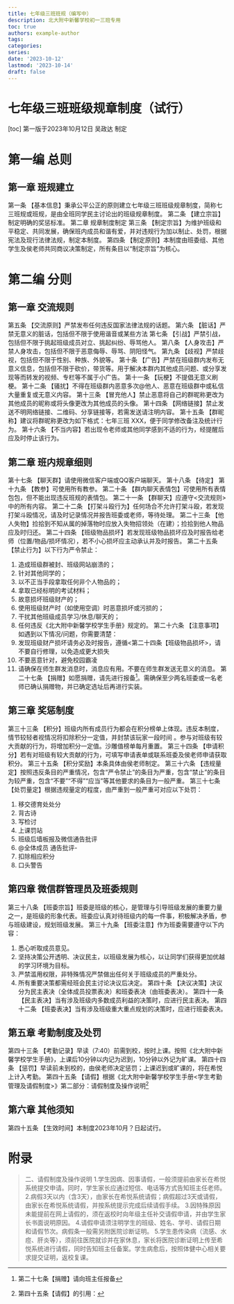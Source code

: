 ```yaml
---
title: 七年级三班班规（编写中）
description: 北大附中新馨学校初一三班专用
toc: true
authors: example-author
tags:
categories:
series:
date: '2023-10-12'
lastmod: '2023-10-14'
draft: false
---
```

# 七年级三班班级规章制度（试行）
[toc]
第一版于2023年10月12日 吴政达 制定
# 第一编  总则
## 第一章  班规建立
第一条 【基本信息】秉承公平公正的原则建立七年级三班班级规章制度，简称七三班规或班规，是由全班同学民主讨论出的班级规章制度。
第二条 【建立宗旨】制定明确的奖惩标准。
第二章  规章制度制定
第三条 【制定宗旨】为维护班级和平稳定、共同发展，确保班内成员和谐有爱，并对违规行为加以制止、处罚，根据宪法及现行法律法规，制定本制度。
第四条 【制定原则】本制度由班委组、其他学生及侯老师共同商议决策制定，所有条目以“制定宗旨”为核心。
# 第二编  分则
## 第一章  交流规则
第五条 【交流原则】严禁发布任何违反国家法律法规的话题。
第六条 【脏话】严禁无意义的脏话，包括但不限于使用谐音或某些方法
第七条 【引战】严禁引战，包括但不限于挑起班级成员对立、挑起纠纷、辱骂他人。
第八条 【人身攻击】严禁人身攻击，包括但不限于恶意侮辱、辱骂、阴阳怪气。
第九条 【歧视】严禁歧视，包括但不限于性别、种族、外貌等。
第十条 【广告】严禁在班级群内发布无意义信息，包括但不限于砍价，带货等。用于解决本群内其他成员问题、或分享发现等而转发的视频、专栏等不属于小广告。
第十一条 【玩梗】不提倡无意义刷梗。
第十二条 【骚扰】不得在班级群内恶意多次@他人、恶意在班级群中或私信大量重复或无意义内容。
第十三条 【冒充他人】禁止恶意将自己的群昵称更改为其他成员的昵称或将头像更改为其他成员的头像。
第十四条 【网络链接】禁止发送不明网络链接、二维码、分享链接等，若需发送请注明内容。
第十五条 【群昵称】建议将群昵称更改为如下格式：七年三班 XXX，便于同学修改备注及统计行为。
第十六条 【不当内容】若出现令老师或其他同学感到不适的行为，经提醒后应及时停止该行为。
## 第二章  班内规章细则
第十七条 【聊天群】请使用微信客户端或QQ客户端聊天。
第十八条 【待定】
第十九条 【教参】可使用所有教参。
第二十条 【群内聊天表情包】可使用所有表情包包，但不能出现违反班规的表情包。
第二十一条 【群聊天】应遵守<交流规则>中的所有内容。
第二十二条 【打架斗殴行为】任何场合不允许打架斗殴，若发现打架斗殴情况，请及时记录情况并报告班委或老师，等待处理。
第二十三条 【他人失物】捡拾到不知从属的掉落物时应放入失物招领处（在建）；捡拾到他人物品应及时归还。
第二十四条 【班级物品损坏】若发现班级物品损坏应及时报告给老师（位置/物品/损坏情况），若不小心损坏应主动承认并及时报告。
第二十五条 【禁止行为】以下行为严令禁止：
1. 造成班级群被封、班级网站崩溃的；
2. 针对其他同学的；
3. 以不正当手段拿取任何非个人物品的；
4. 拿取已经标明的考试材料；
5. 故意损坏班级财产的；
6. 使用班级财产时（如使用空调）时恶意损坏或污损的；
7. 干扰其他班级成员学习/休息/聊天的；
8. 任何违反《北大附中新馨学校学生手册》规定的。
第二十六条 【注意事项】如遇到以下情况/问题，你需要清楚：
1. 发现班级财产损坏请务必及时报告，遵循<第二十四条【班级物品损坏>，请不要自行修理，以免造成更大损失
2. 不要恶意针对，避免校园霸凌
3. 请确保在师生群发消息时，消息应有用。不要在师生群发送无意义的消息。
第二十七条 【捐赠】如愿捐赠，请先进行报备[^1]。需确保至少两名班委或一名老师已确认捐赠物，并已确定选址后再进行实装。
## 第三章  奖惩制度
第三十三条 【积分】班级内所有成员行为都会在积分榜单上体现。违反本制度，情节较轻者视情况将扣除积分一定值，并封禁该玩家一段时间 。参与对班级有较大贡献的行为，将增加积分一定值。沙雕值榜单每月重置。 
第三十四条 【申请积分】若有对班级有较大贡献的行为，可填写申请表单或联系班委及侯老师申请获取积分。
第三十五条 【积分奖励】本条具体由侯老师制定。
第三十六条 【违规量定】按照违反条目的严重情况，包含“严令禁止”的条目为严重，包含“禁止”的条目为较严重，包含“不要”“不得”“应当”等其他要求的条目为一般严重。
第三十七条 【处罚量定】根据违规量定的程度，由严重到一般严重可对应以下处罚：
1. 移交德育处处分
2. 背古诗
3. 写检讨
4. 上课罚站
5. 班级后墙板报及微信通告批评
6. @全体成员 通告批评-
7. 扣除相应积分
8. 口头警告
## 第四章  微信群管理员及班委规则
第三十八条 【班委宗旨】班委是班级的核心，是管理与引导班级发展的重要力量之一，是班级的形象代表。班委应认真对待班级内的每一件事，积极解决矛盾，参与班级建设，规划班级发展。
第三十九条 【班委注意】作为班委需要遵守以下内容：
1. 悉心听取成员意见。
2. 坚持决策公开透明、决议民主，以班级发展为核心，以让同学们获得更加优越的学习环境为目标。
3. 严禁滥用权限，非特殊情况严禁做出任何关于班级成员的严重处分。
4. 所有重要决策都需经班会民主讨论决议后决定。
第四十条 【决议决策】决议分为民主表决（全体成员投票表决）和班委表决（由班委表决）。
第四十一条 【民主表决】当有涉及班级内多数成员利益的决策时，应进行民主表决。
第四十二条 【班委表决】当有涉及班级重大重点规划的决策时，应进行班委表决。
## 第五章 考勤制度及处罚
第四十三条 【考勤记录】早读（7:40）前需到校，按时上课。按照《北大附中新馨学校学生手册》，上课后10分钟以内记为迟到，10分钟以外记为旷课。
第四十四条 【惩罚】早读前未到校的，由侯老师决定惩罚；上课迟到或旷课的，将在希悦上计入考勤。
第四十五条 【请假】根据《北大附中新馨学校学生手册<学生考勤管理及请假制度>》第二部分：请假制度及操作说明[^2]
## 第六章  其他须知
第四十五条 【生效时间】本制度2023年10月？日起试行。
# 附录
[^1]: 第二十七条【捐赠】请向班主任报备
[^2]: 第四十五条【请假】的引用：
> 二、请假制度及操作说明 
> 1.学生因病、因事请假，一般须提前由家长在希悦系统提交申请。同时，学生家长应通过短信、电话等方式告知班主任老师。 
> 2.病假3天以内（含3天），由家长在希悦系统请假；病假超过3天或请假，由家长在希悦系统请假，并按系统提示完成后续请假手续。 
> 3.因特殊原因未能提前在网上请假的，须在返校时向年级主任补交请假申请，并由学生家长书面说明原因。 
> 4.请假申请须注明学生的班级、姓名、学号、请假日期和请假节次。病假条一般需另附医院诊断证明。 
> 5.学生患传染病（流感、水痘、肝炎等），须前往医院就诊并在家休息，家长将医院诊断证明上传至希悦系统进行请假，同时告知班主任备案。学生病愈后，按照体健中心相关要求提交证明，返校复课。
